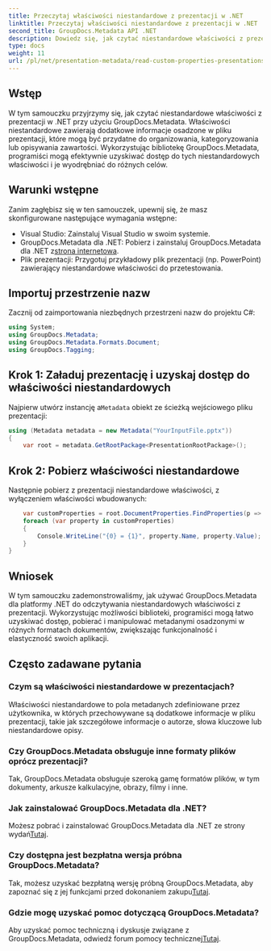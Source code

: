```yaml
---
title: Przeczytaj właściwości niestandardowe z prezentacji w .NET
linktitle: Przeczytaj właściwości niestandardowe z prezentacji w .NET
second_title: GroupDocs.Metadata API .NET
description: Dowiedz się, jak czytać niestandardowe właściwości z prezentacji w .NET przy użyciu GroupDocs.Metadata. Efektywny dostęp do metadanych i ich pobieranie.
type: docs
weight: 11
url: /pl/net/presentation-metadata/read-custom-properties-presentations/
---
```

## Wstęp
W tym samouczku przyjrzymy się, jak czytać niestandardowe właściwości z prezentacji w .NET przy użyciu GroupDocs.Metadata. Właściwości niestandardowe zawierają dodatkowe informacje osadzone w pliku prezentacji, które mogą być przydatne do organizowania, kategoryzowania lub opisywania zawartości. Wykorzystując bibliotekę GroupDocs.Metadata, programiści mogą efektywnie uzyskiwać dostęp do tych niestandardowych właściwości i je wyodrębniać do różnych celów.
## Warunki wstępne
Zanim zagłębisz się w ten samouczek, upewnij się, że masz skonfigurowane następujące wymagania wstępne:
- Visual Studio: Zainstaluj Visual Studio w swoim systemie.
-  GroupDocs.Metadata dla .NET: Pobierz i zainstaluj GroupDocs.Metadata dla .NET z[strona internetowa](https://releases.groupdocs.com/metadata/net/).
- Plik prezentacji: Przygotuj przykładowy plik prezentacji (np. PowerPoint) zawierający niestandardowe właściwości do przetestowania.

## Importuj przestrzenie nazw
Zacznij od zaimportowania niezbędnych przestrzeni nazw do projektu C#:
```csharp
using System;
using GroupDocs.Metadata;
using GroupDocs.Metadata.Formats.Document;
using GroupDocs.Tagging;
```
## Krok 1: Załaduj prezentację i uzyskaj dostęp do właściwości niestandardowych
 Najpierw utwórz instancję a`Metadata` obiekt ze ścieżką wejściowego pliku prezentacji:
```csharp
using (Metadata metadata = new Metadata("YourInputFile.pptx"))
{
    var root = metadata.GetRootPackage<PresentationRootPackage>();
```
## Krok 2: Pobierz właściwości niestandardowe
Następnie pobierz z prezentacji niestandardowe właściwości, z wyłączeniem właściwości wbudowanych:
```csharp
    var customProperties = root.DocumentProperties.FindProperties(p => !p.Tags.Contains(Tags.Document.BuiltIn));
    foreach (var property in customProperties)
    {
        Console.WriteLine("{0} = {1}", property.Name, property.Value);
    }
}
```

## Wniosek
W tym samouczku zademonstrowaliśmy, jak używać GroupDocs.Metadata dla platformy .NET do odczytywania niestandardowych właściwości z prezentacji. Wykorzystując możliwości biblioteki, programiści mogą łatwo uzyskiwać dostęp, pobierać i manipulować metadanymi osadzonymi w różnych formatach dokumentów, zwiększając funkcjonalność i elastyczność swoich aplikacji.

## Często zadawane pytania
### Czym są właściwości niestandardowe w prezentacjach?
Właściwości niestandardowe to pola metadanych zdefiniowane przez użytkownika, w których przechowywane są dodatkowe informacje w pliku prezentacji, takie jak szczegółowe informacje o autorze, słowa kluczowe lub niestandardowe opisy.
### Czy GroupDocs.Metadata obsługuje inne formaty plików oprócz prezentacji?
Tak, GroupDocs.Metadata obsługuje szeroką gamę formatów plików, w tym dokumenty, arkusze kalkulacyjne, obrazy, filmy i inne.
### Jak zainstalować GroupDocs.Metadata dla .NET?
 Możesz pobrać i zainstalować GroupDocs.Metadata dla .NET ze strony wydań[Tutaj](https://releases.groupdocs.com/metadata/net/).
### Czy dostępna jest bezpłatna wersja próbna GroupDocs.Metadata?
 Tak, możesz uzyskać bezpłatną wersję próbną GroupDocs.Metadata, aby zapoznać się z jej funkcjami przed dokonaniem zakupu[Tutaj](https://releases.groupdocs.com/).
### Gdzie mogę uzyskać pomoc dotyczącą GroupDocs.Metadata?
 Aby uzyskać pomoc techniczną i dyskusje związane z GroupDocs.Metadata, odwiedź forum pomocy technicznej[Tutaj](https://forum.groupdocs.com/c/metadata/14).